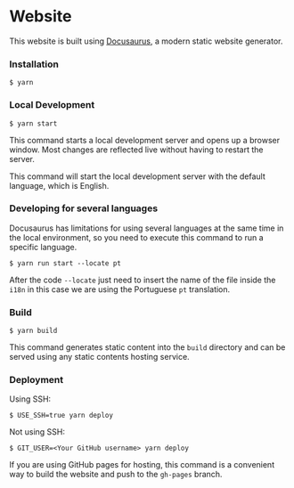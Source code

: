 # Website

This website is built using [Docusaurus](https://docusaurus.io/), a modern static website generator.

### Installation

```
$ yarn
```

### Local Development

```
$ yarn start
```

This command starts a local development server and opens up a browser window. Most changes are reflected live without having to restart the server.

This command will start the local development server with the default language, which is English.

### Developing for several languages

Docusaurus has limitations for using several languages at the same time in the local environment, so you need to execute this command to run a specific language.

```
$ yarn run start --locate pt 
```
After the code `--locate` just need to insert the name of the file inside the `i18n` in this case we are using the Portuguese `pt` translation.


### Build

```
$ yarn build
```

This command generates static content into the `build` directory and can be served using any static contents hosting service.

### Deployment

Using SSH:

```
$ USE_SSH=true yarn deploy
```

Not using SSH:

```
$ GIT_USER=<Your GitHub username> yarn deploy
```

If you are using GitHub pages for hosting, this command is a convenient way to build the website and push to the `gh-pages` branch.
